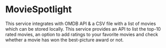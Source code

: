 # MovieSpotlight
This service integrates with OMDB API &amp; a CSV file with a list of movies which can be stored locally. This service provides an API to list the top-10 rated movies, an option to add ratings to your favorite movies and check whether a movie has won the best-picture award or not.

